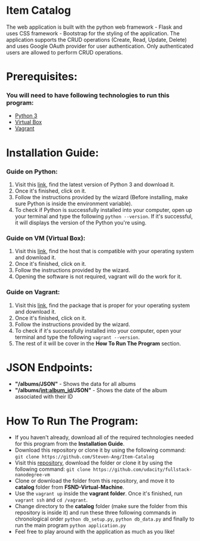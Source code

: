 # Item Catalog
The web application is built with the python web framework - Flask and uses CSS framework - Bootstrap for the styling of the application. The application supports the CRUD operations (Create, Read, Update, Delete) and uses Google OAuth provider for user authentication. Only authenticated users are allowed to perform CRUD operations.  

# Prerequisites:
### You will need to have following technologies to run this program:
* [Python 3](https://www.python.org/downloads/)
* [Virtual Box](https://www.virtualbox.org/wiki/Downloads)
* [Vagrant](https://www.vagrantup.com/downloads.html)

# Installation Guide:
### Guide on Python:
1. Visit this [link](https://www.python.org/downloads/), find the latest version of Python 3 and download it.
2. Once it's finished, click on it.
3. Follow the instructions provided by the wizard (Before installing, make sure Python is inside the environment variable).
4. To check if Python is successfully installed into your computer, open up your terminal and type the following `python --version`. If it's successful, it will displays the version of the Python you're using.

### Guide on VM (Virtual Box):
1. Visit this [link](https://www.virtualbox.org/wiki/Downloads), find the host that is compatible with your operating system and download it.
2. Once it's finished, click on it.
3. Follow the instructions provided by the wizard.
4. Opening the software is not required, vagrant will do the work for it.

### Guide on Vagrant:
1. Visit this [link](https://www.vagrantup.com/downloads.html), find the package that is proper for your operating system and download it.
2. Once it's finished, click on it.
3. Follow the instructions provided by the wizard.
4. To check if it's successfully installed into your computer, open your terminal and type the following `vagrant --version`.
5. The rest of it will be cover in the **How To Run The Program** section.

# JSON Endpoints:
* **"/albums/JSON"** - Shows the data for all albums
* **"/albums/<int:album_id>/JSON"** - Shows the date of the album associated with their ID

# How To Run The Program:
* If you haven't already, download all of the required technologies needed for this program from the **Installation Guide**.
* Download this repository or clone it by using the following command: `git clone https://github.com/Steven-Ang/Item-Catalog`
* Visit this [repository](https://github.com/udacity/fullstack-nanodegree-vm), download the folder or clone it by using the following command: `git clone https://github.com/udacity/fullstack-nanodegree-vm`
* Clone or download the folder from this repository, and move it to **catalog** folder from **FSND-Virtual-Machine**.
* Use the `vagrant up` inside the **vagrant folder**. Once it's finished, run `vagrant ssh` and `cd /vagrant`.
* Change directory to the **catalog** folder (make sure the folder from this repository is inside it) and run these three following commands in chronological order `python db_setup.py`, `python db_data.py` and finally to run the main program `python application.py`
* Feel free to play around with the application as much as you like!
